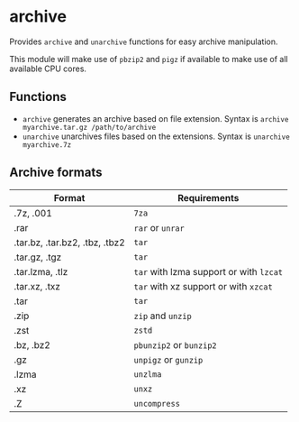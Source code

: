archive
=======

Provides `archive` and `unarchive` functions for easy archive manipulation.

This module will make use of `pbzip2` and `pigz` if available to make use of all available CPU cores.

Functions
---------

  * `archive` generates an archive based on file extension. Syntax is `archive myarchive.tar.gz /path/to/archive`
  * `unarchive` unarchives files based on the extensions. Syntax is `unarchive myarchive.7z`

Archive formats
---------------

| Format | Requirements |
| ------ | ------------ |
| .7z, .001 | `7za` |
| .rar | `rar` or `unrar` |
| .tar.bz, .tar.bz2, .tbz, .tbz2 | `tar` |
| .tar.gz, .tgz | `tar` |
| .tar.lzma, .tlz | `tar` with lzma support or with `lzcat` |
| .tar.xz, .txz | `tar` with xz support or with `xzcat` |
| .tar | `tar` |
| .zip | `zip` and `unzip` |
| .zst | `zstd` |
| .bz, .bz2 | `pbunzip2` or `bunzip2` |
| .gz | `unpigz` or `gunzip` |
| .lzma | `unzlma` |
| .xz | `unxz` |
| .Z | `uncompress` |
